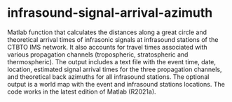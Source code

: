 # infrasound-signal-arrival-azimuth
Matlab function that calculates the distances along a great circle and theoretical arrival times of infrasonic signals at infrasound stations of the CTBTO IMS network. It also accounts for travel times associated with various propagation channels (tropospheric, stratospheric and thermospheric). The output includes a text file with the event time, date, location, estimated signal arrival times for the three propagation channels, and theoretical back azimuths for all infrasound stations. The optional output is a world map with the event and infrasound stations locations. The code works in the latest edition of Matlab (R2021a).
